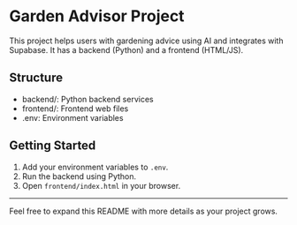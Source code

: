 # Garden Advisor Project

This project helps users with gardening advice using AI and integrates with Supabase. It has a backend (Python) and a frontend (HTML/JS).

## Structure

- backend/: Python backend services
- frontend/: Frontend web files
- .env: Environment variables

## Getting Started

1. Add your environment variables to `.env`.
2. Run the backend using Python.
3. Open `frontend/index.html` in your browser.

---

Feel free to expand this README with more details as your project grows.
